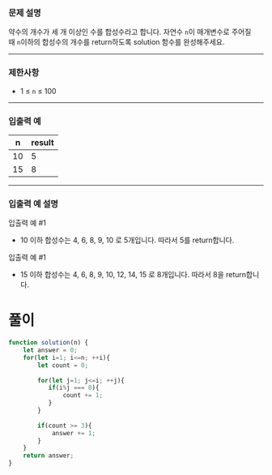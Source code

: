 ### **문제 설명**

약수의 개수가 세 개 이상인 수를 합성수라고 합니다. 자연수 `n`이 매개변수로 주어질 때 `n`이하의 합성수의 개수를 return하도록 solution 함수를 완성해주세요.

---

### 제한사항

- 1 ≤ `n` ≤ 100

---

### 입출력 예

| n | result |
| --- | --- |
| 10 | 5 |
| 15 | 8 |

---

### 입출력 예 설명

입출력 예 #1

- 10 이하 합성수는 4, 6, 8, 9, 10 로 5개입니다. 따라서 5를 return합니다.

입출력 예 #1

- 15 이하 합성수는 4, 6, 8, 9, 10, 12, 14, 15 로 8개입니다. 따라서 8을 return합니다.

# 풀이
```javascript
function solution(n) {
    let answer = 0;
    for(let i=1; i<=n; ++i){
        let count = 0;
       
        for(let j=1; j<=i; ++j){
           if(i%j === 0){
               count += 1;
           }
        }
        
        if(count >= 3){
            answer += 1;
        }
    }
    return answer;
}
```